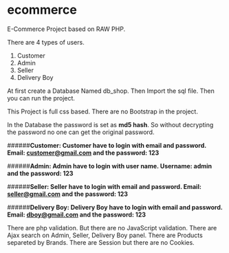 # ecommerce
 E-Commerce Project based on RAW PHP.

There are 4 types of users.
1. Customer
2. Admin
3. Seller
4. Delivery Boy

At first create a Database Named db_shop. Then Import the sql file. Then you can run the project.

This Project is full css based. There are no Bootstrap in the project.

In the Database the password is set as **md5 hash**. So without decrypting the password no one can get the original password.

######**Customer: Customer have to login with email and password. Email: customer@gmail.com and the password: 123**

######**Admin: Admin have to login with user name. Username: admin and the password: 123**

######**Seller: Seller have to login with email and password. Email: seller@gmail.com and the password: 123**

######**Delivery Boy: Delivery Boy have to login with email and password. Email: dboy@gmail.com and the password: 123**

There are php validation. But there are no JavaScript validation.
There are Ajax search on Admin, Seller, Delivery Boy panel.
There are Products separeted by Brands.
There are Session but there are no Cookies.